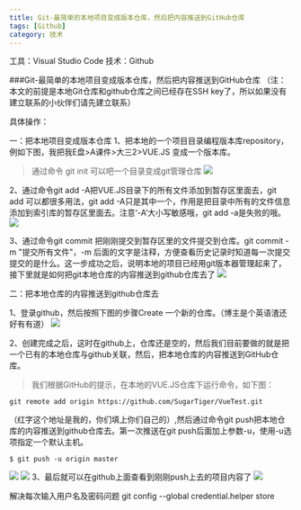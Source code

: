 ```yaml
---
title: Git-最简单的本地项目变成版本仓库，然后把内容推送到GitHub仓库
tags: [Github]
category: 技术
---
```

工具：Visual Studio Code
技术：Github

###Git-最简单的本地项目变成版本仓库，然后把内容推送到GitHub仓库
（注：本文的前提是本地Git仓库和github仓库之间已经存在SSH key了，所以如果没有建立联系的小伙伴们请先建立联系）

具体操作：

一：把本地项目变成版本仓库
1、把本地的一个项目目录编程版本库repository，例如下图，我把我E盘>A课件>大三2>VUE.JS 变成一个版本库。
> 通过命令 git init 可以吧一个目录变成git管理仓库
![](https://images2015.cnblogs.com/blog/1118105/201703/1118105-20170304200307126-1342942362.png)


2、通过命令git add -A把VUE.JS目录下的所有文件添加到暂存区里面去，git add 可以都很多用法，git add -A只是其中一个，作用是把目录中所有的文件信息添加到索引库的暂存区里面去。注意‘-A’大小写敏感哦，git add -a是失败的哦。
![](https://images2015.cnblogs.com/blog/1118105/201703/1118105-20170304201305032-1750286661.png)

3、通过命令git commit 把刚刚提交到暂存区里的文件提交到仓库。git commit -m "提交所有文件"，-m 后面的文字是注释，方便查看历史记录时知道每一次提交提交的是什么。这一步成功之后，说明本地的项目已经用git版本器管理起来了，接下里就是如何把git本地仓库的内容推送到github仓库去了
![](https://images2015.cnblogs.com/blog/1118105/201703/1118105-20170304201556407-1036188804.png)

二：把本地仓库的内容推送到github仓库去

1、登录github，然后按照下图的步骤Create 一个新的仓库。（博主是个英语渣还好有有道）
![](https://images2015.cnblogs.com/blog/1118105/201703/1118105-20170304202814595-527042763.png)

2、创建完成之后，这时在github上，仓库还是空的，然后我们目前要做的就是把一个已有的本地仓库与github关联，然后，把本地仓库的内容推送到GitHub仓库。


> 我们根据GitHub的提示，在本地的VUE.JS仓库下运行命令，如下图：
		
    git remote add origin https://github.com/SugarTiger/VueTest.git
（红字这个地址是我的，你们填上你们自己的）,然后通过命令git push把本地仓库的内容推送到github仓库去。第一次推送在git push后面加上参数-u，使用-u选项指定一个默认主机。

    $ git push -u origin master
![](https://images2015.cnblogs.com/blog/1118105/201703/1118105-20170305001938954-1976993293.png)
![](https://images2015.cnblogs.com/blog/1118105/201703/1118105-20170305001523532-970373088.png)
3、最后就可以在github上面查看到刚刚push上去的项目内容了
![](https://images2015.cnblogs.com/blog/1118105/201703/1118105-20170305005945391-1878283138.png)

解决每次输入用户名及密码问题
git config --global credential.helper store